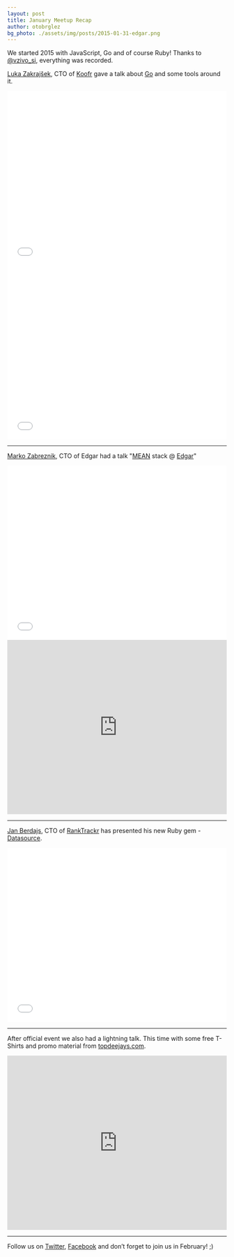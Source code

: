 ```yaml
---
layout: post
title: January Meetup Recap
author: otobrglez
bg_photo: ./assets/img/posts/2015-01-31-edgar.png
---
```


We started 2015 with JavaScript, Go and of course Ruby! Thanks to [@vzivo_si](http://www.vzivo.si/), everything was recorded.

[Luka Zakrajšek](https://twitter.com/bancek), CTO of [Koofr](http://koofr.eu/) gave a talk about [Go](https://golang.org/) and some tools around it.

<iframe style="width:100%" height="400" src="//www.youtube.com/embed/moeJ8iyzDoY" frameborder="0" allowfullscreen></iframe>

<iframe style="width:100%" height="400" src="//www.slideshare.net/slideshow/embed_code/44063009"  frameborder="0" allowfullscreen></iframe>

***

[Marko Zabreznik](https://twitter.com/zabreznik), CTO of Edgar had a talk "[MEAN](http://mean.io) stack @ [Edgar](http://edgartells.me)"

<iframe style="width:100%" height="400" src="//www.youtube.com/embed/XwKyJDg3loM" frameborder="0" allowfullscreen></iframe>

<iframe src="https://docs.google.com/presentation/d/1v0OTgoNEm32sdKUPHaFSjfOhClRKpyZ8y6tM9-h5Rxg/embed?start=false&loop=false&delayms=5000" frameborder="0" style="width:100%" height="400" allowfullscreen="true" mozallowfullscreen="true" webkitallowfullscreen="true"></iframe>

***

[Jan Berdajs](https://twitter.com/mrbrdo), CTO of [RankTrackr](http://ranktrackr.net/) has presented his new Ruby gem - [Datasource](https://github.com/kundi/datasource).

<iframe style="width:100%" height="400" src="//www.youtube.com/embed/ajSNCbZYqKk" frameborder="0" allowfullscreen></iframe>

***

After official event we also had a lightning talk. This time with some free T-Shirts and promo material from [topdeejays.com](http://topdeejays.com).

<iframe src="https://docs.google.com/presentation/d/11YIufLUowGrLPZWlD972Jx1SAsKzVYiMRWTiLY5Dk8E/embed?start=false&loop=false&delayms=5000" frameborder="0" style="width:100%" height="400" allowfullscreen="true" mozallowfullscreen="true" webkitallowfullscreen="true"></iframe>

***

Follow us on [Twitter](https://twitter.com/RubySlovenia), [Facebook](https://www.facebook.com/groups/RubySlovenia/) and don’t forget to join us in February! ;)

